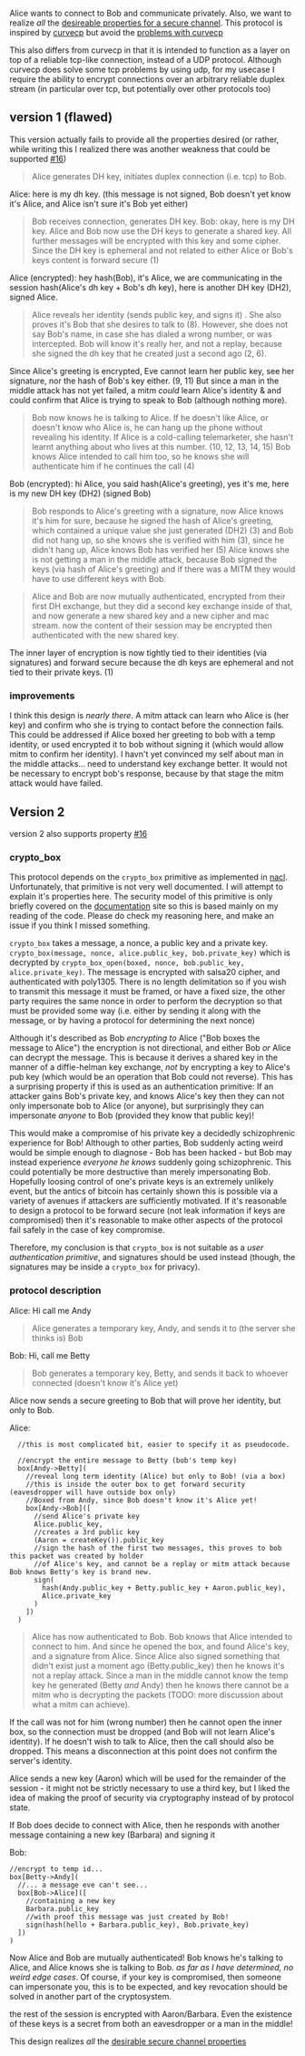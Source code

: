 Alice wants to connect to Bob and communicate privately. Also, we want to realize _all_ the [desireable properties for a secure channel](https://github.com/ssbc/scuttlebot/wiki/desirable-properties-for-a-secure-channel). This protocol is inspired by [curvecp](https://github.com/ssbc/scuttlebot/wiki/secure-private-channels:-the-good,-the-bad,-and-the-ugly#curvecp) but avoid the [problems with curvecp](https://github.com/ssbc/scuttlebot/wiki/secure-private-channels:-the-good,-the-bad,-and-the-ugly#conclusion)

This also differs from curvecp in that it is intended to function as a layer on top of a reliable tcp-like connection, instead of a UDP protocol. Although curvecp does solve some tcp problems by using udp, for my usecase I require the ability to encrypt connections over an arbitrary reliable duplex stream (in particular over tcp, but potentially over other protocols too)

## version 1 (flawed)

This version actually fails to provide all the properties desired (or rather, while writing this I realized there was another weakness that could be supported [#16](https://github.com/ssbc/scuttlebot/wiki/desirable-properties-for-a-secure-channel#16-mitmwrong-number-cannot-learn-or-confirm-keys))
 
> Alice generates DH key, initiates duplex connection (i.e. tcp) to Bob. 

Alice: here is my dh key. (this message is not signed, Bob doesn't yet know it's Alice, and Alice isn't sure it's Bob yet either)
> Bob receives connection, generates DH key.
Bob: okay, here is my DH key.
> Alice and Bob now use the DH keys to generate a shared key. All further messages will be encrypted with this key and some cipher. Since the DH key is ephemeral and not related to either Alice or Bob's keys content is forward secure (1)

Alice (encrypted): hey hash(Bob), it's Alice, we are communicating in the session hash(Alice's dh key + Bob's dh key), here is another DH key (DH2), signed Alice.

> Alice reveals her identity (sends public key, and signs it) . She also proves it's Bob that she desires to talk to (8). However, she does not say Bob's name, in case she has dialed a wrong number, or was intercepted. Bob will know it's really her, and not a replay, because she signed the dh key that he created just a second ago (2, 6).

Since Alice's greeting is encrypted, Eve cannot learn her public key, see her signature, nor the hash of Bob's key either. (9, 11) But since a man in the middle attack has not yet failed, a mitm _could_ learn Alice's identity & and could confirm that Alice is trying to speak to Bob (although nothing more).

> Bob now knows he is talking to Alice. If he doesn't like Alice, or doesn't know who Alice is, he can hang up the phone without revealing his identity. If Alice is a cold-calling telemarketer, she hasn't learnt anything about who lives at this number. (10, 12, 13, 14, 15) Bob knows Alice intended to call him too, so he knows she will authenticate him if he continues the call (4)

Bob (encrypted): hi Alice, you said hash(Alice's greeting), yes it's me, here is my new DH key (DH2) (signed Bob)
> Bob responds to Alice's greeting with a signature, now Alice knows it's him for sure, because he signed the hash of Alice's greeting, which contained a unique value she just generated (DH2) (3) and Bob did not hang up, so she knows she is verified with him (3), since he didn't hang up, Alice knows Bob has verified her (5) Alice knows she is not getting a man in the middle attack, because Bob signed the keys (via hash of Alice's greeting) and if there was a MITM they would have to use different keys with Bob.

> Alice and Bob are now mutually authenticated, encrypted from their first DH exchange, but they did a second key exchange inside of that, and now generate a new shared key and a new cipher and mac stream.
> now the content of their session may be encrypted then authenticated with the new shared key.

The inner layer of encryption is now tightly tied to their identities (via signatures) and forward secure because the dh keys are ephemeral and not tied to their private keys. (1)

### improvements

I think this design is _nearly there_. A mitm attack can learn who Alice is (her key) and confirm who she is trying to contact before the connection fails. This could be addressed if Alice boxed her greeting to bob with a temp identity, or used encrypted it to bob without signing it (which would allow mitm to confirm her identity). I havn't yet convinced my self about man in the middle attacks... need to understand key exchange better. It would not be necessary to encrypt bob's response, because by that stage the mitm attack would have failed.

## Version 2

version 2 also supports property [#16](https://github.com/ssbc/scuttlebot/wiki/desirable-properties-for-a-secure-channel#16-mitmwrong-number-cannot-learn-or-confirm-keys)

### crypto_box

This protocol depends on the `crypto_box` primitive as implemented in [nacl](http://nacl.cr.yp.to/box.html).
Unfortunately, that primitive is not very well documented. I will attempt to explain it's properties here. The security model of this primitive is only briefly covered on the [documentation](http://nacl.cr.yp.to/box.html) site so this is based mainly on my reading of the code. Please do check my reasoning here, and make an issue if you think I missed something.

`crypto_box` takes a message, a nonce, a public key and a private key.
`crypto_box(message, nonce, alice.public_key, bob.private_key)` which is decrypted by
`crypto_box_open(boxed, nonce, bob.public_key, alice.private_key)`.
The message is encrypted with salsa20 cipher, and authenticated with poly1305. There is no length delimitation so if you wish to transmit this message it must be framed, or have a fixed size, the other party requires the same nonce in order to perform the decryption so that must be provided some way (i.e. either by sending it along with the message, or by having a protocol for determining the next nonce)

Although it's described as Bob _encrypting to_ Alice ("Bob boxes the message to Alice") the encryption is not directional, and either Bob _or_ Alice can decrypt the message. This is because it derives a shared key in the manner of a diffie-helman key exchange, _not_ by encrypting a key to Alice's pub key (which would be an operation that Bob could not reverse). This has a surprising property if this is used as an authentication primitive: If an attacker gains Bob's private key, and knows Alice's key then they can not only impersonate bob to Alice (or anyone), but surprisingly they can impersonate _anyone_ to Bob (provided they know that public key)! 

This would make a compromise of his private key a decidedly schizophrenic experience for Bob! Although to other parties, Bob suddenly acting weird would be simple enough to diagnose - Bob has been hacked - but Bob may instead experience _everyone he knows_ suddenly going schizophrenic. This could potentially be more destructive than merely impersonating Bob. Hopefully loosing control of one's private keys is an extremely unlikely event, but the antics of bitcoin has certainly shown this is possible via a variety of avenues if attackers are sufficiently motivated. If it's reasonable to design a protocol to be forward secure (not leak information if keys are compromised) then it's reasonable to make other aspects of the protocol fail safely in the case of key compromise.

Therefore, my conclusion is that `crypto_box` is not suitable as a _user authentication primitive_, and signatures should be used instead (though, the signatures may be inside a `crypto_box` for privacy). 

### protocol description

Alice: Hi call me Andy
> Alice generates a temporary key, Andy, and sends it to (the server she thinks is) Bob

Bob: Hi, call me Betty
> Bob generates a temporary key, Betty, and sends it back to whoever connected (doesn't know it's Alice yet)

Alice now sends a secure greeting to Bob that will prove her identity, but only to Bob.

Alice:
```
  //this is most complicated bit, easier to specify it as pseudocode.

  //encrypt the entire message to Betty (bob's temp key)
  box[Andy->Betty](
    //reveal long term identity (Alice) but only to Bob! (via a box)
    //this is inside the outer box to get forward security (eavesdropper will have outside box only)
    //Boxed from Andy, since Bob doesn't know it's Alice yet!
    box[Andy->Bob]([
      //send Alice's private key
      Alice.public_key,
      //creates a 3rd public key
      (Aaron = createKey()).public_key
      //sign the hash of the first two messages, this proves to bob this packet was created by holder
      //of Alice's key, and cannot be a replay or mitm attack because Bob knows Betty's key is brand new.
      sign(
        hash(Andy.public_key + Betty.public_key + Aaron.public_key),
        Alice.private_key
      )
    ])
  )
```

> Alice has now authenticated to Bob. Bob knows that Alice intended to connect to him. And since he opened the box, and found Alice's key, and a signature from Alice. Since Alice also signed something that didn't exist just a moment ago (Betty.public_key) then he knows it's not a replay attack. Since a man in the middle cannot know the temp key he generated (Betty _and_ Andy) then he knows there cannot be a mitm who is decrypting the packets (TODO: more discussion about what a mitm can achieve).

If the call was not for him (wrong number) then he cannot open the inner box, so the connection must be dropped (and Bob will not learn Alice's identity). If he doesn't wish to talk to Alice, then the call should also be dropped. This means a disconnection at this point does not confirm the server's identity. 

Alice sends a new key (Aaron) which will be used for the remainder of the session - it might not be strictly necessary to use a third key, but I liked the idea of making the proof of security via cryptography instead of by protocol state.

If Bob does decide to connect with Alice, then he responds with another message containing a new key (Barbara) and signing it

Bob: 

```
//encrypt to temp id...
box[Betty->Andy](
  //... a message eve can't see...
  box[Bob->Alice]([
    //containing a new key
    Barbara.public_key
    //with proof this message was just created by Bob!
    sign(hash(hello + Barbara.public_key), Bob.private_key)
  ])
)
```

Now Alice and Bob are mutually authenticated! Bob knows he's talking to Alice, and Alice knows she is talking to Bob. _as far as I have determined, no weird edge cases_. Of course, if your key is compromised, then someone can impersonate you, this is to be expected, and key revocation should be solved in another part of the cryptosystem.

the rest of the session is encrypted with Aaron/Barbara. Even the existence of these keys is a secret from both an eavesdropper or a man in the middle!

This design realizes _all_ the [desirable secure channel properties](https://github.com/ssbc/scuttlebot/wiki/desirable-properties-for-a-secure-channel)